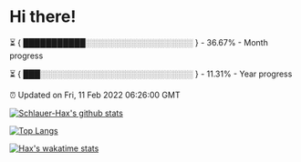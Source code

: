 # Hi there!

⏳ { ███████████░░░░░░░░░░░░░░░░░░░ } - 36.67% - Month progress

⏳ { ███░░░░░░░░░░░░░░░░░░░░░░░░░░░ } - 11.31% - Year progress

⏰ Updated on Fri, 11 Feb 2022 06:26:00 GMT


[![Schlauer-Hax's github stats](https://github-readme-stats.vercel.app/api?username=Schlauer-Hax&show_icons=true&theme=dark&count_private=true)](https://github.com/Schlauer-Hax)


[![Top Langs](https://github-readme-stats.vercel.app/api/top-langs/?username=Schlauer-Hax&layout=compact&theme=dark)](https://github.com/Schlauer-Hax?tab=repositories)


[![Hax's wakatime stats](https://github-readme-stats.vercel.app/api/wakatime?username=Hax&theme=dark)](https://wakatime.com/@Hax)

